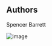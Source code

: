 ﻿## Authors
Spencer Barrett


![image](https://user-images.githubusercontent.com/89826196/206612846-23bfbd4e-3af0-4546-b35f-3d73ff6b7034.png)
